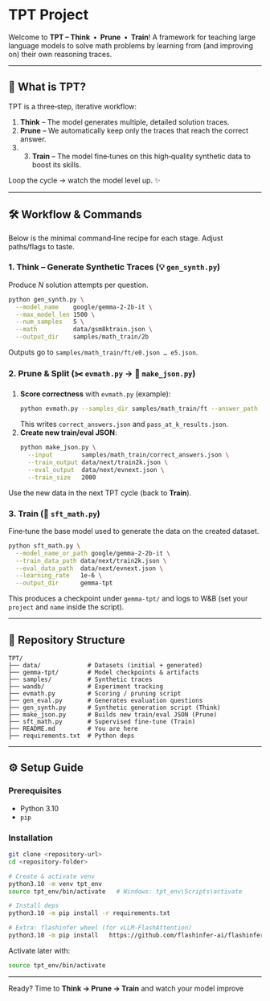 # TPT Project

Welcome to **TPT – Think • Prune • Train**! A framework for teaching large language models to solve math problems by learning from (and improving on) their own reasoning traces.

---

## 🚀 What is TPT?

TPT is a three‑step, iterative workflow:

1. **Think** – The model generates multiple, detailed solution traces.
2. **Prune** – We automatically keep only the traces that reach the correct answer.
3. 3. **Train** – The model fine‑tunes on this high‑quality synthetic data to boost its skills.

Loop the cycle → watch the model level up. ✨

---

## 🛠️ Workflow & Commands

Below is the minimal command‑line recipe for each stage. Adjust paths/flags to taste.

### 1. Think – Generate Synthetic Traces (💡 `gen_synth.py`)

Produce *N* solution attempts per question.

```bash
python gen_synth.py \
  --model_name    google/gemma-2-2b-it \
  --max_model_len 1500 \
  --num_samples   5 \
  --math          data/gsm8ktrain.json \
  --output_dir    samples/math_train/2b
```

Outputs go to `samples/math_train/ft/e0.json … e5.json`.

### 2. Prune & Split (✂️ `evmath.py` → 📄 `make_json.py`)

1. **Score correctness** with `evmath.py` (example):
   ```bash
   python evmath.py --samples_dir samples/math_train/ft --answer_path data gsm8ktrain --num_samples 5
   ```
   This writes `correct_answers.json` and `pass_at_k_results.json`.
2. **Create new train/eval JSON**:
   ```bash
   python make_json.py \
     --input        samples/math_train/correct_answers.json \
     --train_output data/next/train2k.json \
     --eval_output  data/next/evnext.json \
     --train_size   2000
   ```

Use the new data in the next TPT cycle (back to **Train**).

### 3. Train (🚂 `sft_math.py`)

Fine‑tune the base model used to generate the data on the created dataset.

```bash
python sft_math.py \
  --model_name_or_path google/gemma-2-2b-it \
  --train_data_path data/next/train2k.json \
  --eval_data_path  data/next/evnext.json \
  --learning_rate   1e-6 \
  --output_dir      gemma-tpt
```

This produces a checkpoint under `gemma-tpt/` and logs to W&B (set your `project` and `name` inside the script).

---

## 📂 Repository Structure

```
TPT/
├── data/             # Datasets (initial + generated)
├── gemma-tpt/        # Model checkpoints & artifacts
├── samples/          # Synthetic traces
├── wandb/            # Experiment tracking
├── evmath.py         # Scoring / pruning script
├── gen_eval.py       # Generates evaluation questions
├── gen_synth.py      # Synthetic generation script (Think)
├── make_json.py      # Builds new train/eval JSON (Prune)
├── sft_math.py       # Supervised fine‑tune (Train)
├── README.md         # You are here
├── requirements.txt  # Python deps
```

---

## ⚙️ Setup Guide

### Prerequisites

- Python 3.10
- `pip`

### Installation

```bash
git clone <repository-url>
cd <repository-folder>

# Create & activate venv
python3.10 -m venv tpt_env
source tpt_env/bin/activate   # Windows: tpt_env\Scripts\activate

# Install deps
python3.10 -m pip install -r requirements.txt

# Extra: flashinfer wheel (for vLLM‑FlashAttention)
python3.10 -m pip install   https://github.com/flashinfer-ai/flashinfer/releases/download/v0.1.2/flashinfer-0.1.2+cu121torch2.3-cp310-cp310-linux_x86_64.whl
```

Activate later with:

```bash
source tpt_env/bin/activate   
```

---

Ready? Time to **Think → Prune → Train** and watch your model improve 
